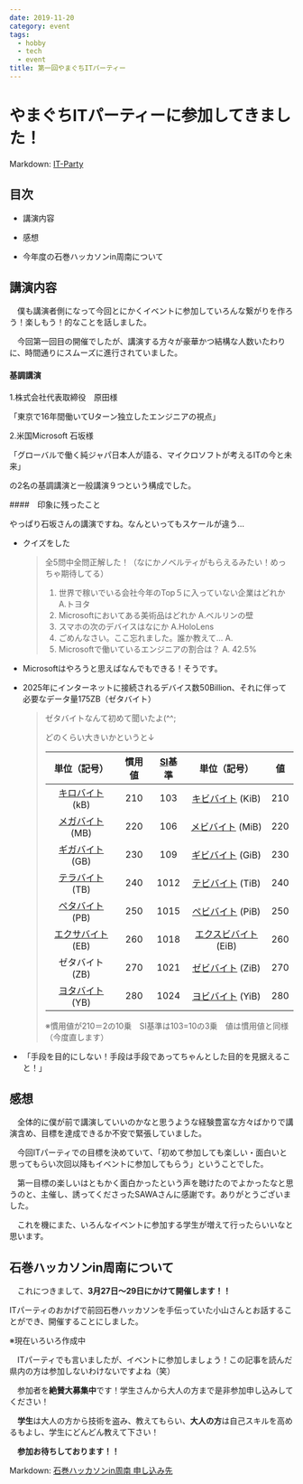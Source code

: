 ```yaml
---
date: 2019-11-20
category: event
tags:
  - hobby
  - tech
  - event
title: 第一回やまぐちITパーティー
---
```

# やまぐちITパーティーに参加してきました！
Markdown: [IT-Party](https://connpass.com/event/154574/)


## 目次

* 講演内容

* 感想

* 今年度の石巻ハッカソンin周南について

  

## 講演内容

　僕も講演者側になって今回とにかくイベントに参加していろんな繋がりを作ろう！楽しもう！的なことを話しました。

　今回第一回目の開催でしたが、講演する方々が豪華かつ結構な人数いたわりに、時間通りにスムーズに進行されていました。





#### 基調講演

1.株式会社代表取締役　原田様  

「東京で16年間働いてUターン独立したエンジニアの視点」

2.米国Microsoft 石坂様

「グローバルで働く純ジャパ日本人が語る、マイクロソフトが考えるITの今と未来」

の2名の基調講演と一般講演９つという構成でした。



####　印象に残ったこと

やっぱり石坂さんの講演ですね。なんといってもスケールが違う…

* クイズをした

  > 全5問中全問正解した！（なにかノベルティがもらえるみたい！めっちゃ期待してる）
  >
  > 1. 世界で稼いでいる会社今年のTop５に入っていない企業はどれか   A.トヨタ
  > 2. Microsoftにおいてある美術品はどれか                  A.ベルリンの壁
  > 3. スマホの次のデバイスはなにか                               A.HoloLens
  > 4. ごめんなさい。ここ忘れました。誰か教えて...     A.
  > 5. Microsoftで働いているエンジニアの割合は？       A. 42.5%

* Microsoftはやろうと思えばなんでもできる！そうです。

* 2025年にインターネットに接続されるデバイス数50Billion、それに伴って必要なデータ量175ZB（ゼタバイト）

  >ゼタバイトなんて初めて聞いたよ(^^;
  >
  >どのくらい大きいかというと↓
  >
  >
  >| 単位（記号）                                                 | 慣用値 | [SI](https://ja.wikipedia.org/wiki/国際単位系)基準 | 単位（記号）                                                 | 値   |
  >|:-------:|:----------------:|:-----------------:|:----------------------:|:-----------------------------------------:|
  >| [キロバイト](https://ja.wikipedia.org/wiki/キロバイト) (kB)  | 210 | 103                                                | [キビバイト](https://ja.wikipedia.org/wiki/キビバイト) (KiB) | 210  |
  >| [メガバイト](https://ja.wikipedia.org/wiki/メガバイト) (MB)  | 220    | 106                                                | [メビバイト](https://ja.wikipedia.org/wiki/メビバイト) (MiB) | 220  |
  >| [ギガバイト](https://ja.wikipedia.org/wiki/ギガバイト) (GB)  | 230    | 109                                                | [ギビバイト](https://ja.wikipedia.org/wiki/ギビバイト) (GiB) | 230  |
  >| [テラバイト](https://ja.wikipedia.org/wiki/テラバイト) (TB)  | 240    | 1012                                               | [テビバイト](https://ja.wikipedia.org/wiki/テビバイト) (TiB) | 240  |
  >| [ペタバイト](https://ja.wikipedia.org/wiki/ペタバイト) (PB)  | 250    | 1015                                               | [ペビバイト](https://ja.wikipedia.org/wiki/ペビバイト) (PiB) | 250  |
  >| [エクサバイト](https://ja.wikipedia.org/wiki/エクサバイト) (EB) | 260    | 1018                                               | [エクスビバイト](https://ja.wikipedia.org/wiki/エクスビバイト) (EiB) | 260  |
  >| ゼタバイト (ZB)                                              | 270    | 1021                                               | [ゼビバイト](https://ja.wikipedia.org/wiki/ゼビバイト) (ZiB) | 270  |
  >| [ヨタバイト](https://ja.wikipedia.org/wiki/ヨタバイト) (YB)  | 280    | 1024                                               | [ヨビバイト](https://ja.wikipedia.org/wiki/ヨビバイト) (YiB) | 280  |
  >
  >※慣用値が210＝2の10乗　SI基準は103=10の3乗　値は慣用値と同様（今度直します）

* 「手段を目的にしない！手段は手段であってちゃんとした目的を見据えること！」

  

## 感想

　全体的に僕が前で講演していいのかなと思うような経験豊富な方々ばかりで講演含め、目標を達成できるか不安で緊張していました。

　今回ITパーティでの目標を決めていて、「初めて参加しても楽しい・面白いと思ってもらい次回以降もイベントに参加してもらう」ということでした。

　第一目標の楽しいはともかく面白かったという声を聴けたのでよかったなと思うのと、主催し、誘ってくださったSAWAさんに感謝です。ありがとうございました。

　これを機にまた、いろんなイベントに参加する学生が増えて行ったらいいなと思います。



## 石巻ハッカソンin周南について

　これにつきまして、**3月27日～29日にかけて開催します！！**

ITパーティのおかげで前回石巻ハッカソンを手伝っていた小山さんとお話することができ、開催することにしました。

※現在いろいろ作成中

　ITパーティでも言いましたが、イベントに参加しましょう！この記事を読んだ県内の方は参加しないわけないですよね（笑）

　参加者を**絶賛大募集中**です！学生さんから大人の方まで是非参加申し込みしてください！

　<strong>学生</strong>は大人の方から技術を盗み、教えてもらい、**大人の方**は自己スキルを高めるもよし、学生にどんどん教えて下さい！

　**参加お待ちしております！！**


Markdown: [石巻ハッカソンin周南 申し込み先](https://connpass.com/event/159950/)

